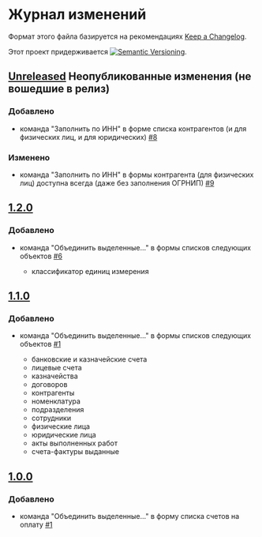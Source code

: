 # Журнал изменений

Формат этого файла базируется на рекомендациях
[Keep a Changelog](https://keepachangelog.com/ru/1.0.0/).

Этот проект придерживается
[![Semantic Versioning](https://img.shields.io/static/v1?label=Semantic%20Versioning&message=v2.0.0&color=green&logo=semver)](https://semver.org/lang/ru/spec/v2.0.0.html).

## [Unreleased] Неопубликованные изменения (не вошедшие в релиз)

### Добавлено

- команда "Заполнить по ИНН" в форме списка контрагентов
  (и для физических лиц, и для юридических)
  [#8](https://github.com/csm-ivanovo-ru/1s-BGU2-ext/issues/8)

### Изменено

- команда "Заполнить по ИНН" в формы контрагента (для физических лиц)
  доступна всегда (даже без заполнения ОГРНИП)
  [#9](https://github.com/csm-ivanovo-ru/1s-BGU2-ext/issues/9)

## [1.2.0]

### Добавлено

- команда "Объединить выделенные..." в формы списков следующих объектов
  [#6](https://github.com/csm-ivanovo-ru/1s-BGU2-ext/issues/6)

  - классификатор единиц измерения

## [1.1.0]

### Добавлено

- команда "Объединить выделенные..." в формы списков следующих объектов
  [#1](https://github.com/csm-ivanovo-ru/1s-BGU2-ext/issues/1)

  - банковские и казначейские счета
  - лицевые счета
  - казначейства
  - договоров
  - контрагенты
  - номенклатура
  - подразделения
  - сотрудники
  - физические лица
  - юридические лица
  - акты выполненных работ
  - счета-фактуры выданные

## [1.0.0]

### Добавлено

- команда "Объединить выделенные..." в форму списка счетов на оплату
  [#1](https://github.com/csm-ivanovo-ru/1s-BGU2-ext/issues/1)

[Unreleased]: https://github.com/csm-ivanovo-ru/1s-BGU2-ext/compare/1.2.0...HEAD
[1.2.0]: https://github.com/csm-ivanovo-ru/1s-BGU2-ext/compare/1.1.0...1.2.0
[1.1.0]: https://github.com/csm-ivanovo-ru/1s-BGU2-ext/compare/1.0.0...1.1.0
[1.0.0]: https://github.com/csm-ivanovo-ru/1s-BGU2-ext/releases/tag/1.0.0
